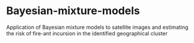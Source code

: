 # Bayesian-mixture-models
Application of Bayesian mixture models to satellite images and estimating the risk of fire-ant incursion in the identified geographical cluster
